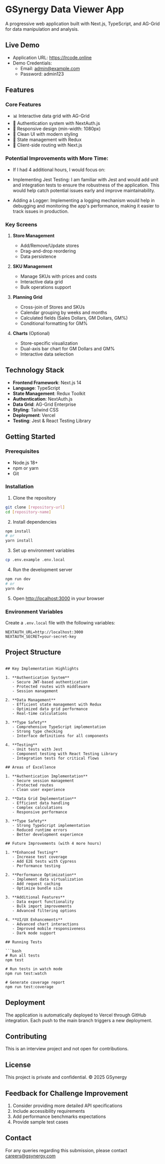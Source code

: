 # GSynergy Data Viewer App

A progressive web application built with Next.js, TypeScript, and AG-Grid for data manipulation and analysis.

## Live Demo

- Application URL: https://lrcode.online
- Demo Credentials:
  - Email: admin@example.com
  - Password: admin123

## Features

### Core Features

- 📊 Interactive data grid with AG-Grid
- 🔐 Authentication system with NextAuth.js
- 📱 Responsive design (min-width: 1080px)
- 🎨 Clean UI with modern styling
- 🔄 State management with Redux
- 📍 Client-side routing with Next.js

### Potential Improvements with More Time:
- If I had 4 additional hours, I would focus on:

- Implementing Jest Testing: I am familiar with Jest and would add unit and integration tests to ensure the robustness of the application. This would help catch potential issues early and improve maintainability.
- Adding a Logger: Implementing a logging mechanism would help in debugging and monitoring the app's performance, making it easier to track issues in production.

### Key Screens

1. **Store Management**

   - Add/Remove/Update stores
   - Drag-and-drop reordering
   - Data persistence

2. **SKU Management**

   - Manage SKUs with prices and costs
   - Interactive data grid
   - Bulk operations support

3. **Planning Grid**

   - Cross-join of Stores and SKUs
   - Calendar grouping by weeks and months
   - Calculated fields (Sales Dollars, GM Dollars, GM%)
   - Conditional formatting for GM%

4. **Charts** (Optional)
   - Store-specific visualization
   - Dual-axis bar chart for GM Dollars and GM%
   - Interactive data selection

## Technology Stack

- **Frontend Framework**: Next.js 14
- **Language**: TypeScript
- **State Management**: Redux Toolkit
- **Authentication**: NextAuth.js
- **Data Grid**: AG-Grid Enterprise
- **Styling**: Tailwind CSS
- **Deployment**: Vercel
- **Testing**: Jest & React Testing Library

## Getting Started

### Prerequisites

- Node.js 18+
- npm or yarn
- Git

### Installation

1. Clone the repository

```bash
git clone [repository-url]
cd [repository-name]
```

2. Install dependencies

```bash
npm install
# or
yarn install
```

3. Set up environment variables

```bash
cp .env.example .env.local
```

4. Run the development server

```bash
npm run dev
# or
yarn dev
```

5. Open [http://localhost:3000](http://localhost:3000) in your browser

### Environment Variables

Create a `.env.local` file with the following variables:

```env
NEXTAUTH_URL=http://localhost:3000
NEXTAUTH_SECRET=your-secret-key
```

## Project Structure

````

## Key Implementation Highlights

1. **Authentication System**
   - Secure JWT-based authentication
   - Protected routes with middleware
   - Session management

2. **Data Management**
   - Efficient state management with Redux
   - Optimized data grid performance
   - Real-time calculations

3. **Type Safety**
   - Comprehensive TypeScript implementation
   - Strong type checking
   - Interface definitions for all components

4. **Testing**
   - Unit tests with Jest
   - Component testing with React Testing Library
   - Integration tests for critical flows

## Areas of Excellence

1. **Authentication Implementation**
   - Secure session management
   - Protected routes
   - Clean user experience

2. **Data Grid Implementation**
   - Efficient data handling
   - Complex calculations
   - Responsive performance

3. **Type Safety**
   - Strong TypeScript implementation
   - Reduced runtime errors
   - Better development experience

## Future Improvements (with 4 more hours)

1. **Enhanced Testing**
   - Increase test coverage
   - Add E2E tests with Cypress
   - Performance testing

2. **Performance Optimization**
   - Implement data virtualization
   - Add request caching
   - Optimize bundle size

3. **Additional Features**
   - Data export functionality
   - Bulk import improvements
   - Advanced filtering options

4. **UI/UX Enhancements**
   - Advanced chart interactions
   - Improved mobile responsiveness
   - Dark mode support

## Running Tests

```bash
# Run all tests
npm test

# Run tests in watch mode
npm run test:watch

# Generate coverage report
npm run test:coverage
````

## Deployment

The application is automatically deployed to Vercel through GitHub integration. Each push to the main branch triggers a new deployment.

## Contributing

This is an interview project and not open for contributions.

## License

This project is private and confidential. © 2025 GSynergy

## Feedback for Challenge Improvement

1. Consider providing more detailed API specifications
2. Include accessibility requirements
3. Add performance benchmarks expectations
4. Provide sample test cases

## Contact

For any queries regarding this submission, please contact careers@gsynergy.com
